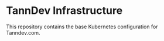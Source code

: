 # TannDev Infrastructure

This repository contains the base Kubernetes configuration for Tanndev.com.

